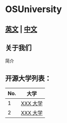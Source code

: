 # OSUniversity

## [英文](./README.md) | [中文](./README_ZH.md)

## 关于我们
简介

## 开源大学列表：
|    No.  | 大学    | 
|---------|---------|
| 1 |  [XXX 大学](https://github.com/TonyTangSL/XXXX)    |  
| 2 |  [XXX 大学](https://github.com/TonyTangSL/XXXX)    |  
